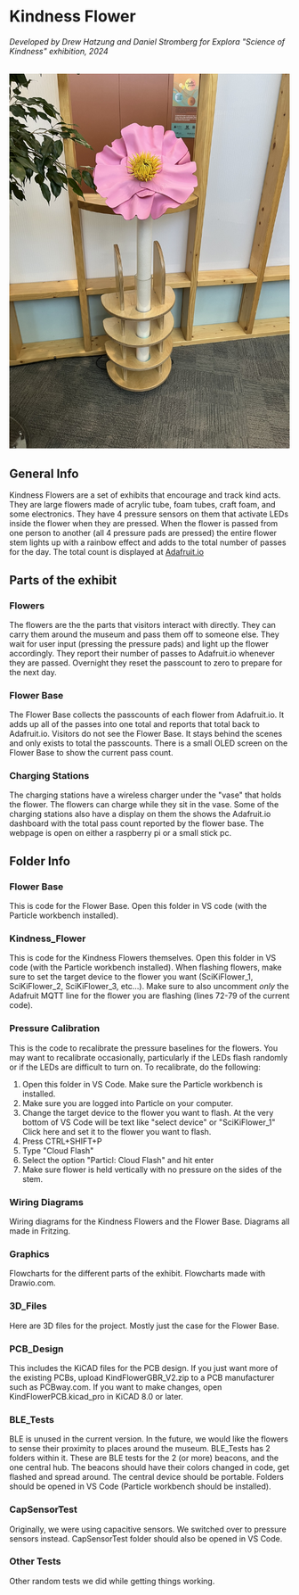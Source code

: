 # Kindness Flower
###### Developed by Drew Hatzung and Daniel Stromberg for Explora "Science of Kindness" exhibition, 2024
![Kindness Flower](https://github.com/stromberg-DS/KindnessFlower/blob/main/Graphics/KindFlower.JPEG)


## General Info
Kindness Flowers are a set of exhibits that encourage and track kind acts. They are large flowers made of acrylic tube, foam tubes, craft foam, and some electronics. They have 4 pressure sensors on them that activate LEDs inside the flower when they are pressed. When the flower is passed from one person to another (all 4 pressure pads are pressed) the entire flower stem lights up with a rainbow effect and adds to the total number of passes for the day. The total count is displayed at [Adafruit.io](https://io.adafruit.com/explora_exhibits/dashboards/kindnesskount)

## Parts of the exhibit

### Flowers
The flowers are the the parts that visitors interact with directly. They can carry them around the museum and pass them off to someone else. They wait for user input (pressing the pressure pads) and light up the flower accordingly. They report their number of passes to Adafruit.io whenever they are passed. Overnight they reset the passcount to zero to prepare for the next day.

### Flower Base
The Flower Base collects the passcounts of each flower from Adafruit.io. It adds up all of the passes into one total and reports that total back to Adafruit.io. Visitors do not see the Flower Base. It stays behind the scenes and only exists to total the passcounts. There is a small OLED screen on the Flower Base to show the current pass count.

### Charging Stations
The charging stations have a wireless charger under the "vase" that holds the flower. The flowers can charge while they sit in the vase. Some of the charging stations also have a display on them the shows the Adafruit.io dashboard with the total pass count reported by the flower base. The webpage is open on either a raspberry pi or a small stick pc.




## Folder Info

### Flower Base
This is code for the Flower Base. Open this folder in VS code (with the Particle workbench installed).

### Kindness_Flower
This is code for the Kindness Flowers themselves. Open this folder in VS code (with the Particle workbench installed). When flashing flowers, make sure to set the target device to the flower you want (SciKiFlower_1, SciKiFlower_2, SciKiFlower_3, etc...). Make sure to also uncomment *only* the Adafruit MQTT line for the flower you are flashing (lines 72-79 of the current code).

### Pressure Calibration
This is the code to recalibrate the pressure baselines for the flowers. You may want to recalibrate occasionally, particularly if the LEDs flash randomly or if the LEDs are difficult to turn on. To recalibrate, do the following:
   1. Open this folder in VS Code. Make sure the Particle workbench is installed.
   2. Make sure you are logged into Particle on your computer.
   3. Change the target device to the flower you want to flash. At the very bottom of VS Code will be text like "select device" or "SciKiFlower_1" Click here and set it to the flower you want to flash.
   4. Press CTRL+SHIFT+P
   5. Type "Cloud Flash"
   6. Select the option "Particl: Cloud Flash" and hit enter
   7. Make sure flower is held vertically with no pressure on the sides of the stem.

### Wiring Diagrams
Wiring diagrams for the Kindness Flowers and the Flower Base. Diagrams all made in Fritzing. 

### Graphics
Flowcharts for the different parts of the exhibit. Flowcharts made with Drawio.com.

### 3D_Files
Here are 3D files for the project. Mostly just the case for the Flower Base.

### PCB_Design
This includes the KiCAD files for the PCB design. If you just want more of the existing PCBs, upload KindFlowerGBR_V2.zip to a PCB manufacturer such as PCBway.com. If you want to make changes, open KindFlowerPCB.kicad_pro in KiCAD 8.0 or later. 

### BLE_Tests
BLE is unused in the current version. In the future, we would like the flowers to sense their proximity to places around the museum. BLE_Tests has 2 folders within it. These are BLE tests for the 2 (or more) beacons, and the one central hub. The beacons should have their colors changed in code, get flashed and spread around. The central device should be portable. Folders should be opened in VS Code (Particle workbench should be installed). 

### CapSensorTest
Originally, we were using capacitive sensors. We switched over to pressure sensors instead. CapSensorTest folder should also be opened in VS Code.

### Other Tests
Other random tests we did while getting things working.
